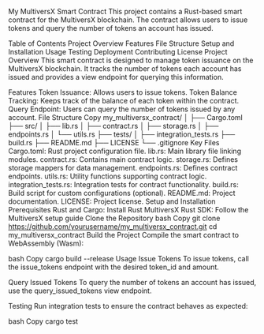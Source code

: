 My MultiversX Smart Contract
This project contains a Rust-based smart contract for the MultiversX blockchain. The contract allows users to issue tokens and query the number of tokens an account has issued.

Table of Contents
Project Overview
Features
File Structure
Setup and Installation
Usage
Testing
Deployment
Contributing
License
Project Overview
This smart contract is designed to manage token issuance on the MultiversX blockchain. It tracks the number of tokens each account has issued and provides a view endpoint for querying this information.

Features
Token Issuance: Allows users to issue tokens.
Token Balance Tracking: Keeps track of the balance of each token within the contract.
Query Endpoint: Users can query the number of tokens issued by any account.
File Structure
Copy
my_multiversx_contract/
│
├── Cargo.toml
├── src/
│   ├── lib.rs
│   ├── contract.rs
│   ├── storage.rs
│   ├── endpoints.rs
│   └── utils.rs
├── tests/
│   ├── integration_tests.rs
├── build.rs
├── README.md
├── LICENSE
└── .gitignore
Key Files
Cargo.toml: Rust project configuration file.
lib.rs: Main library file linking modules.
contract.rs: Contains main contract logic.
storage.rs: Defines storage mappers for data management.
endpoints.rs: Defines contract endpoints.
utils.rs: Utility functions supporting contract logic.
integration_tests.rs: Integration tests for contract functionality.
build.rs: Build script for custom configurations (optional).
README.md: Project documentation.
LICENSE: Project license.
Setup and Installation
Prerequisites
Rust and Cargo: Install Rust
MultiversX Rust SDK: Follow the MultiversX setup guide
Clone the Repository
bash
Copy
git clone https://github.com/yourusername/my_multiversx_contract.git
cd my_multiversx_contract
Build the Project
Compile the smart contract to WebAssembly (Wasm):

bash
Copy
cargo build --release
Usage
Issue Tokens
To issue tokens, call the issue_tokens endpoint with the desired token_id and amount.

Query Issued Tokens
To query the number of tokens an account has issued, use the query_issued_tokens view endpoint.

Testing
Run integration tests to ensure the contract behaves as expected:

bash
Copy
cargo test